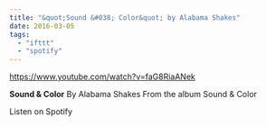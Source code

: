 ```yaml
---
title: "&quot;Sound &#038; Color&quot; by Alabama Shakes"
date: 2016-03-05
tags: 
  - "ifttt"
  - "spotify"
---
```


https://www.youtube.com/watch?v=faG8RiaANek

**Sound & Color** By Alabama Shakes From the album Sound & Color

Listen on Spotify
